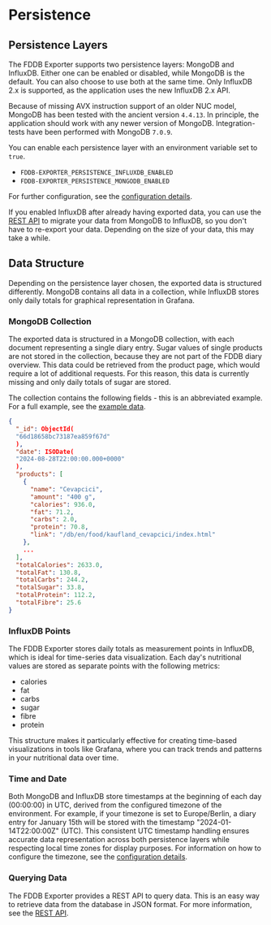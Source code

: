 # Persistence

## Persistence Layers

The FDDB Exporter supports two persistence layers: MongoDB and InfluxDB.
Either one can be enabled or disabled, while MongoDB is the default. You can also choose to use both at the same time.
Only InfluxDB 2.x is supported, as the application uses the new InfluxDB 2.x API.

Because of missing AVX instruction support of an older NUC model, MongoDB has been tested with the ancient version
`4.4.13`.
In principle, the application should work with any newer version of MongoDB. Integration-tests have been performed with
MongoDB `7.0.9`.

You can enable each persistence layer with an environment variable set to `true`.

- `FDDB-EXPORTER_PERSISTENCE_INFLUXDB_ENABLED`
- `FDDB-EXPORTER_PERSISTENCE_MONGODB_ENABLED`

For further configuration, see the [configuration details](/details/configuration.md).

If you enabled InfluxDB after already having exported data, you can use the [REST API](/details/rest-api.md) to migrate
your data from MongoDB to InfluxDB, so you don't have to re-export your data. Depending on the size of your
data, this may take a while.

## Data Structure

Depending on the persistence layer chosen, the exported data is structured differently. MongoDB contains all
data in a collection, while InfluxDB stores only daily totals for graphical representation in Grafana.

### MongoDB Collection

The exported data is structured in a MongoDB collection, with each document representing a single diary entry.
Sugar values of single products are not stored in the collection, because they are not part of the FDDB diary overview.
This data could be retrieved from the product page, which would require a lot of additional requests. For this reason,
this data is currently missing and only daily totals of sugar are stored.

The collection contains the following fields - this is an abbreviated example. For a full example, see the
[example data](https://github.com/itobey/fddb-exporter/blob/master/docs/resources/example-document.bson).

```json
{
  "_id": ObjectId(
  "66d18658bc73187ea859f67d"
  ),
  "date": ISODate(
  "2024-08-28T22:00:00.000+0000"
  ),
  "products": [
    {
      "name": "Cevapcici",
      "amount": "400 g",
      "calories": 936.0,
      "fat": 71.2,
      "carbs": 2.0,
      "protein": 70.8,
      "link": "/db/en/food/kaufland_cevapcici/index.html"
    },
    ...
  ],
  "totalCalories": 2633.0,
  "totalFat": 130.8,
  "totalCarbs": 244.2,
  "totalSugar": 33.8,
  "totalProtein": 112.2,
  "totalFibre": 25.6
}
```

### InfluxDB Points

The FDDB Exporter stores daily totals as measurement points in InfluxDB, which is ideal for time-series data
visualization. Each day's nutritional values are stored as separate points with the following metrics:

- calories
- fat
- carbs
- sugar
- fibre
- protein

This structure makes it particularly effective for creating time-based visualizations in tools like Grafana, where you
can track trends and patterns in your nutritional data over time.

### Time and Date

Both MongoDB and InfluxDB store timestamps at the beginning of each day (00:00:00) in UTC, derived from the configured
timezone of the environment. For example, if your timezone is set to Europe/Berlin, a diary entry for January 15th will
be stored with the timestamp "2024-01-14T22:00:00Z" (UTC). This consistent UTC timestamp handling ensures accurate data
representation across both persistence layers while respecting local time zones for display purposes. For information on
how to configure the timezone, see the [configuration details](/details/configuration.md).

### Querying Data

The FDDB Exporter provides a REST API to query data. This is an easy way to retrieve data from the database in JSON
format. For more information, see the [REST API](/details/rest-api.md).